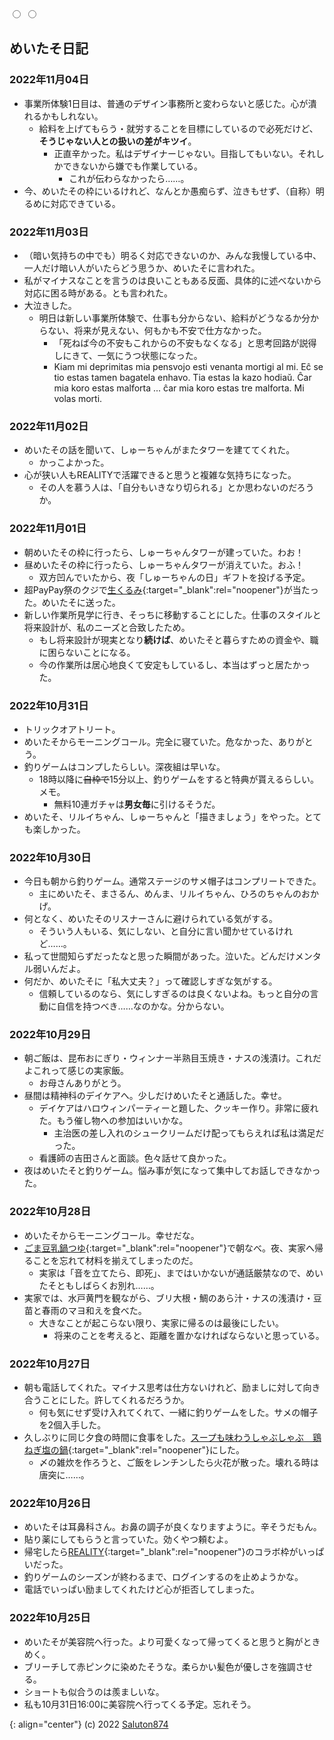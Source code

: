 <link href="https://meitaso.net/assets/css/github-page-design.css" rel="stylesheet">
<div class="color-change"><label for="white"></label><label for="dark"></label></div>
<input type="radio" id="white" name="colors" value="white">
<input type="radio" id="dark" name="colors" value="dark">

## めいたそ日記

### 2022年11月04日
- 事業所体験1日目は、普通のデザイン事務所と変わらないと感じた。心が潰れるかもしれない。
	- 給料を上げてもらう・就労することを目標にしているので必死だけど、**そうじゃない人との扱いの差がキツイ**。
		- 正直辛かった。私はデザイナーじゃない。目指してもいない。それしかできないから嫌でも作業している。
			- これが伝わらなかったら……。
- 今、めいたその枠にいるけれど、なんとか愚痴らず、泣きもせず、（自称）明るめに対応できている。

### 2022年11月03日
- （暗い気持ちの中でも）明るく対応できないのか、みんな我慢している中、一人だけ暗い人がいたらどう思うか、めいたそに言われた。
- 私がマイナスなことを言うのは良いこともある反面、具体的に述べないから対応に困る時がある。とも言われた。
- 大泣きした。
	- 明日は新しい事業所体験で、仕事も分からない、給料がどうなるか分からない、将来が見えない、何もかも不安で仕方なかった。
		- 「死ねば今の不安もこれからの不安もなくなる」と思考回路が説得しにきて、一気にうつ状態になった。
		- Kiam mi deprimitas mia pensvojo esti venanta mortigi al mi. Eĉ se tio estas tamen bagatela enhavo. Tia estas la kazo hodiaŭ. Ĉar mia koro estas malforta ... ĉar mia koro estas tre malforta. Mi volas morti.

### 2022年11月02日
- めいたその話を聞いて、しゅーちゃんがまたタワーを建ててくれた。
	- かっこよかった。
- 心が狭い人もREALITYで活躍できると思うと複雑な気持ちになった。
	- その人を慕う人は、「自分もいきなり切られる」とか思わないのだろうか。

### 2022年11月01日
- 朝めいたその枠に行ったら、しゅーちゃんタワーが建っていた。わお！
- 昼めいたその枠に行ったら、しゅーちゃんタワーが消えていた。おふ！
	- 双方凹んでいたから、夜「しゅーちゃんの日」ギフトを投げる予定。
- 超PayPay祭のクジで[生くるみ](https://store.shopping.yahoo.co.jp/onomichi-marukin/250crm-11013.html){:target="_blank":rel="noopener"}が当たった。めいたそに送った。
- 新しい作業所見学に行き、そっちに移動することにした。仕事のスタイルと将来設計が、私のニーズと合致したため。
	- もし将来設計が現実となり**続けば**、めいたそと暮らすための資金や、職に困らないことになる。
	- 今の作業所は居心地良くて安定もしているし、本当はずっと居たかった。

### 2022年10月31日
- トリックオアトリート。
- めいたそからモーニングコール。完全に寝ていた。危なかった、ありがとう。
- 釣りゲームはコンプしたらしい。深夜組は早いな。
	- 18時以降に~~自枠で~~15分以上、釣りゲームをすると特典が貰えるらしい。メモ。
		- 無料10連ガチャは**男女毎**に引けるそうだ。
- めいたそ、リルイちゃん、しゅーちゃんと「描きましょう」をやった。とても楽しかった。

### 2022年10月30日
- 今日も朝から釣りゲーム。通常ステージのサメ帽子はコンプリートできた。
	- 主にめいたそ、まさるん、めんま、リルイちゃん、ひろのちゃんのおかげ。
- 何となく、めいたそのリスナーさんに避けられている気がする。
	- そういう人もいる、気にしない、と自分に言い聞かせているけれど……。
- 私って世間知らずだったなと思った瞬間があった。泣いた。どんだけメンタル弱いんだよ。
- 何だか、めいたそに「私大丈夫？」って確認しすぎな気がする。
	- 信頼しているのなら、気にしすぎるのは良くないよね。もっと自分の言動に自信を持つべき……なのかな。分からない。

### 2022年10月29日
- 朝ご飯は、昆布おにぎり・ウィンナー半熟目玉焼き・ナスの浅漬け。これだよこれって感じの実家飯。
	- お母さんありがとう。
- 昼間は精神科のデイケアへ。少しだけめいたそと通話した。幸せ。
	- デイケアはハロウィンパーティーと題した、クッキー作り。非常に疲れた。もう催し物への参加はいいかな。
		- 主治医の差し入れのシュークリームだけ配ってもらえれば私は満足だった。
	- 看護師の吉田さんと面談。色々話せて良かった。
- 夜はめいたそと釣りゲーム。悩み事が気になって集中してお話しできなかった。

### 2022年10月28日
- めいたそからモーニングコール。幸せだな。
- [ごま豆乳鍋つゆ](https://www.mizkan.co.jp/nabe/product/minipack/goma-tounyuu.html){:target="_blank":rel="noopener"}で朝なべ。夜、実家へ帰ることを忘れて材料を揃えてしまったのだ。
	- 実家は「音を立てたら、即死」、まではいかないが通話厳禁なので、めいたそともしばらくお別れ……。
- 実家では、水戸黄門を観ながら、ブリ大根・鯛のあら汁・ナスの浅漬け・豆苗と春雨のマヨ和えを食べた。
	- 大きなことが起こらない限り、実家に帰るのは最後にしたい。
		- 将来のことを考えると、距離を置かなければならないと思っている。

### 2022年10月27日
- 朝も電話してくれた。マイナス思考は仕方ないけれど、励ましに対して向き合うことにした。許してくれるだろうか。
	- 何も気にせず受け入れてくれて、一緒に釣りゲームをした。サメの帽子を2個入手した。
- 久しぶりに同じ夕食の時間に食事をした。[スープも味わうしゃぶしゃぶ　鶏ねぎ塩の鍋](https://www.mizkan.co.jp/product/group/?gid=7616){:target="_blank":rel="noopener"}にした。
	- 〆の雑炊を作ろうと、ご飯をレンチンしたら火花が散った。壊れる時は唐突に……。

### 2022年10月26日
- めいたそは耳鼻科さん。お鼻の調子が良くなりますように。辛そうだもん。
- 貼り薬にしてもらうと言っていた。効くやつ頼むよ。
- 帰宅したら[REALITY](https://reality.app){:target="_blank":rel="noopener"}のコラボ枠がいっぱいだった。
- 釣りゲームのシーズンが終わるまで、ログインするのを止めようかな。
- 電話でいっぱい励ましてくれたけど心が拒否してしまった。

### 2022年10月25日
- めいたそが美容院へ行った。より可愛くなって帰ってくると思うと胸がときめく。
- ブリーチして赤ピンクに染めたそうな。柔らかい髪色が優しさを強調させる。
- ショートも似合うのは羨ましいな。
- 私も10月31日16:00に美容院へ行ってくる予定。忘れそう。

{: align="center"}
(c) 2022 [Saluton874](https://github.com/Saluton874)